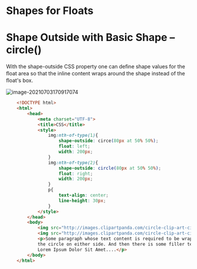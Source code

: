 # Shapes for Floats

# Shape Outside with Basic Shape – circle()

With the shape-outside CSS property one can deﬁne shape values for the ﬂoat area so that the inline content
wraps around the shape instead of the ﬂoat's box.

![image-20210703170917074](/home/aidyn/snap/typora/39/.config/Typora/typora-user-images/image-20210703170917074.png)

```html
    <!DOCTYPE html>
    <html>
        <head>
            <meta charset="UTF-8">
            <title>CSS</title>
            <style>
                img:nth-of-type(1){
                    shape-outside: circe(80px at 50% 50%);
                    float: left;
                    width: 200px;
                }
                img:nth-of-type(2){
                    shape-outside: circle(80px at 50% 50%);
                    float: right;
                    width: 200px;
                }
                p{
                    text-align: center;
                    line-height: 30px;
                }
            </style>
        </head>
        <body>
            <img src="http://images.clipartpanda.com/circle-clip-art-circlergb.jpg">
            <img src="http://images.clipartpanda.com/circle-clip-art-circlergb.jpg">
            <p>Some paragraph whose text content is required to be wrapped such that it follows the curve of
            the circle on either side. And then there is some filler text just to make the text long enough.
            Lorem Ipsum Dolor Sit Amet....</p>
        </body>
    </html>
```

​	